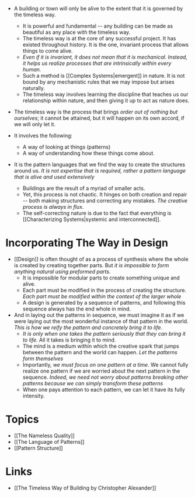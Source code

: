 * A building or town will only be alive to the extent that it is governed by the timeless way. 
	* It is powerful and fundamental -- any building can be made as beautiful as any place with the timeless way. 
	* The timeless way is at the core of any successful project. It has existed throughout history. It is the one, invariant process that allows things to come alive.
	* *Even if it is invariant, it does not mean that it is mechanical. Instead, it helps us realize processes that are intrinsically within every human.*
	* Such a method is [[Complex Systems|emergent]] in nature. It is not bound by any mechanistic rules that we may impose but arises naturally. 
	* The timeless way involves learning the discipline that teaches us our relationship within nature, and then giving it up to act as nature does.

* The timeless way is the process that brings *order out of nothing but ourselves*; it  cannot be attained, but it will happen on its own accord, if we will only let it.

* It involves the following:
	* A way of looking at things (patterns)
	* A way of understanding how these things come about. 

* It is the pattern languages that we find the way to create the structures around us. *It is not expertise that is required, rather a pattern language that is alive and used extensively*
	* Buildings are the result of a myriad of smaller acts.
	* Yet, this process is not chaotic. It hinges on both creation and repair -- both making structures and correcting any mistakes. *The creative process is always in flux*.
	* The self-correcting nature is due to the fact that everything is [[Characterizing Systems|systemic and interconnected]].

# Incorporating The Way in Design
* [[Design]] is often thought of as a process of synthesis where the whole is created by creating together parts. But *it is impossible to form anything natural using preformed parts*.
	* It is impossible for modular parts to create something unique and alive. 
	* Each part must be modified in the process of creating the structure.  *Each part must be modified within the context of the larger whole*
	* A design is generated by a sequence of patterns, and following this sequence always has the end whole in mind. 
* And in laying out the patterns in sequence, we must imagine it as if we were laying out the most wonderful instance of that pattern in the world. *This is how we reify the pattern and concretely bring it to life*.
	* *It is only when one takes the pattern seriously that they can bring it to life*. All it takes is bringing it to mind.
	* The mind is a medium within which the creative spark that jumps between the pattern and the world can happen. *Let the patterns form themselves*
	* Importantly, *we must focus on one pattern at a time*. We cannot fully realize one pattern if we are worried about the next pattern in the sequence. *Indeed, we need not worry about patterns breaking other patterns because we can simply transform these patterns*
	* When one pays attention to each pattern, we can let it have its fully intensity.
# Topics
* [[The Nameless Quality]]
* [[The Language of Patterns]]
* [[Pattern Structure]]
# Links
* [[The Timeless Way of Building by Christopher Alexander]]